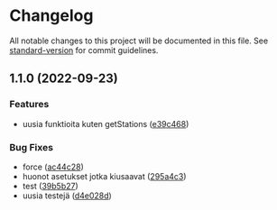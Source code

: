 # Changelog

All notable changes to this project will be documented in this file. See [standard-version](https://github.com/conventional-changelog/standard-version) for commit guidelines.

## 1.1.0 (2022-09-23)


### Features

* uusia funktioita kuten getStations ([e39c468](https://github.com/jeffeeeee/tankille/commit/e39c468e68895b43e9f81628e34b8507c5e48f67))


### Bug Fixes

* force ([ac44c28](https://github.com/jeffeeeee/tankille/commit/ac44c281da435248a98f8eecaa82d775eb072ae4))
* huonot asetukset jotka kiusaavat ([295a4c3](https://github.com/jeffeeeee/tankille/commit/295a4c31b77411afc79df675b5ea9785d391e0a9))
* test ([39b5b27](https://github.com/jeffeeeee/tankille/commit/39b5b270f55c15a4810df1d88bde26918445c9d7))
* uusia testejä ([d4e028d](https://github.com/jeffeeeee/tankille/commit/d4e028dd81e184f512ceb1bdaa179374f680412a))

